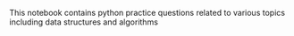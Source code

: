 This notebook contains python practice questions related to various topics including data structures and algorithms
